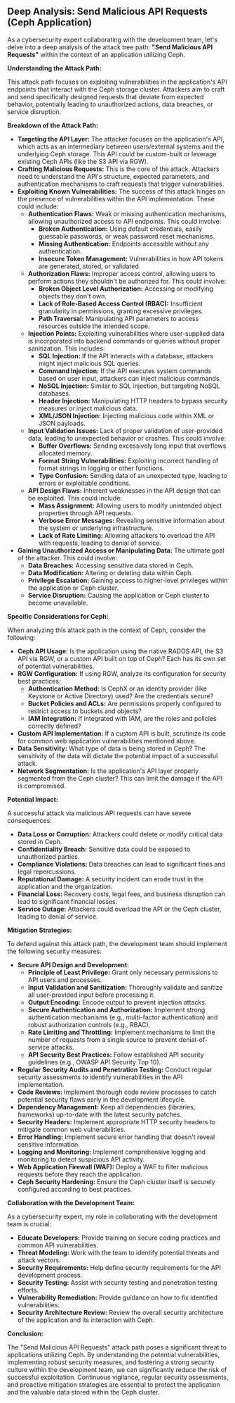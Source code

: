 ## Deep Analysis: Send Malicious API Requests (Ceph Application)

As a cybersecurity expert collaborating with the development team, let's delve into a deep analysis of the attack tree path: **"Send Malicious API Requests"** within the context of an application utilizing Ceph.

**Understanding the Attack Path:**

This attack path focuses on exploiting vulnerabilities in the application's API endpoints that interact with the Ceph storage cluster. Attackers aim to craft and send specifically designed requests that deviate from expected behavior, potentially leading to unauthorized actions, data breaches, or service disruption.

**Breakdown of the Attack Path:**

* **Targeting the API Layer:** The attacker focuses on the application's API, which acts as an intermediary between users/external systems and the underlying Ceph storage. This API could be custom-built or leverage existing Ceph APIs (like the S3 API via RGW).
* **Crafting Malicious Requests:** This is the core of the attack. Attackers need to understand the API's structure, expected parameters, and authentication mechanisms to craft requests that trigger vulnerabilities.
* **Exploiting Known Vulnerabilities:** The success of this attack hinges on the presence of vulnerabilities within the API implementation. These could include:
    * **Authentication Flaws:** Weak or missing authentication mechanisms, allowing unauthorized access to API endpoints. This could involve:
        * **Broken Authentication:**  Using default credentials, easily guessable passwords, or weak password reset mechanisms.
        * **Missing Authentication:**  Endpoints accessible without any authentication.
        * **Insecure Token Management:**  Vulnerabilities in how API tokens are generated, stored, or validated.
    * **Authorization Flaws:**  Improper access control, allowing users to perform actions they shouldn't be authorized for. This could involve:
        * **Broken Object Level Authorization:** Accessing or modifying objects they don't own.
        * **Lack of Role-Based Access Control (RBAC):**  Insufficient granularity in permissions, granting excessive privileges.
        * **Path Traversal:** Manipulating API parameters to access resources outside the intended scope.
    * **Injection Points:**  Exploiting vulnerabilities where user-supplied data is incorporated into backend commands or queries without proper sanitization. This includes:
        * **SQL Injection:** If the API interacts with a database, attackers might inject malicious SQL queries.
        * **Command Injection:**  If the API executes system commands based on user input, attackers can inject malicious commands.
        * **NoSQL Injection:** Similar to SQL injection, but targeting NoSQL databases.
        * **Header Injection:** Manipulating HTTP headers to bypass security measures or inject malicious data.
        * **XML/JSON Injection:** Injecting malicious code within XML or JSON payloads.
    * **Input Validation Issues:**  Lack of proper validation of user-provided data, leading to unexpected behavior or crashes. This could involve:
        * **Buffer Overflows:** Sending excessively long input that overflows allocated memory.
        * **Format String Vulnerabilities:** Exploiting incorrect handling of format strings in logging or other functions.
        * **Type Confusion:** Sending data of an unexpected type, leading to errors or exploitable conditions.
    * **API Design Flaws:**  Inherent weaknesses in the API design that can be exploited. This could include:
        * **Mass Assignment:**  Allowing users to modify unintended object properties through API requests.
        * **Verbose Error Messages:**  Revealing sensitive information about the system or underlying infrastructure.
        * **Lack of Rate Limiting:**  Allowing attackers to overload the API with requests, leading to denial of service.
* **Gaining Unauthorized Access or Manipulating Data:** The ultimate goal of the attacker. This could involve:
    * **Data Breaches:** Accessing sensitive data stored in Ceph.
    * **Data Modification:**  Altering or deleting data within Ceph.
    * **Privilege Escalation:** Gaining access to higher-level privileges within the application or Ceph cluster.
    * **Service Disruption:**  Causing the application or Ceph cluster to become unavailable.

**Specific Considerations for Ceph:**

When analyzing this attack path in the context of Ceph, consider the following:

* **Ceph API Usage:**  Is the application using the native RADOS API, the S3 API via RGW, or a custom API built on top of Ceph? Each has its own set of potential vulnerabilities.
* **RGW Configuration:** If using RGW, analyze its configuration for security best practices:
    * **Authentication Method:**  Is CephX or an identity provider (like Keystone or Active Directory) used? Are the credentials secure?
    * **Bucket Policies and ACLs:** Are permissions properly configured to restrict access to buckets and objects?
    * **IAM Integration:** If integrated with IAM, are the roles and policies correctly defined?
* **Custom API Implementation:** If a custom API is built, scrutinize its code for common web application vulnerabilities mentioned above.
* **Data Sensitivity:** What type of data is being stored in Ceph? The sensitivity of the data will dictate the potential impact of a successful attack.
* **Network Segmentation:** Is the application's API layer properly segmented from the Ceph cluster? This can limit the damage if the API is compromised.

**Potential Impact:**

A successful attack via malicious API requests can have severe consequences:

* **Data Loss or Corruption:** Attackers could delete or modify critical data stored in Ceph.
* **Confidentiality Breach:** Sensitive data could be exposed to unauthorized parties.
* **Compliance Violations:** Data breaches can lead to significant fines and legal repercussions.
* **Reputational Damage:**  A security incident can erode trust in the application and the organization.
* **Financial Loss:**  Recovery costs, legal fees, and business disruption can lead to significant financial losses.
* **Service Outage:**  Attackers could overload the API or the Ceph cluster, leading to denial of service.

**Mitigation Strategies:**

To defend against this attack path, the development team should implement the following security measures:

* **Secure API Design and Development:**
    * **Principle of Least Privilege:** Grant only necessary permissions to API users and processes.
    * **Input Validation and Sanitization:**  Thoroughly validate and sanitize all user-provided input before processing it.
    * **Output Encoding:** Encode output to prevent injection attacks.
    * **Secure Authentication and Authorization:** Implement strong authentication mechanisms (e.g., multi-factor authentication) and robust authorization controls (e.g., RBAC).
    * **Rate Limiting and Throttling:**  Implement mechanisms to limit the number of requests from a single source to prevent denial-of-service attacks.
    * **API Security Best Practices:** Follow established API security guidelines (e.g., OWASP API Security Top 10).
* **Regular Security Audits and Penetration Testing:**  Conduct regular security assessments to identify vulnerabilities in the API implementation.
* **Code Reviews:**  Implement thorough code review processes to catch potential security flaws early in the development lifecycle.
* **Dependency Management:**  Keep all dependencies (libraries, frameworks) up-to-date with the latest security patches.
* **Security Headers:**  Implement appropriate HTTP security headers to mitigate common web vulnerabilities.
* **Error Handling:**  Implement secure error handling that doesn't reveal sensitive information.
* **Logging and Monitoring:**  Implement comprehensive logging and monitoring to detect suspicious API activity.
* **Web Application Firewall (WAF):**  Deploy a WAF to filter malicious requests before they reach the application.
* **Ceph Security Hardening:**  Ensure the Ceph cluster itself is securely configured according to best practices.

**Collaboration with the Development Team:**

As a cybersecurity expert, my role in collaborating with the development team is crucial:

* **Educate Developers:**  Provide training on secure coding practices and common API vulnerabilities.
* **Threat Modeling:**  Work with the team to identify potential threats and attack vectors.
* **Security Requirements:**  Help define security requirements for the API development process.
* **Security Testing:**  Assist with security testing and penetration testing efforts.
* **Vulnerability Remediation:**  Provide guidance on how to fix identified vulnerabilities.
* **Security Architecture Review:**  Review the overall security architecture of the application and its interaction with Ceph.

**Conclusion:**

The "Send Malicious API Requests" attack path poses a significant threat to applications utilizing Ceph. By understanding the potential vulnerabilities, implementing robust security measures, and fostering a strong security culture within the development team, we can significantly reduce the risk of successful exploitation. Continuous vigilance, regular security assessments, and proactive mitigation strategies are essential to protect the application and the valuable data stored within the Ceph cluster.
